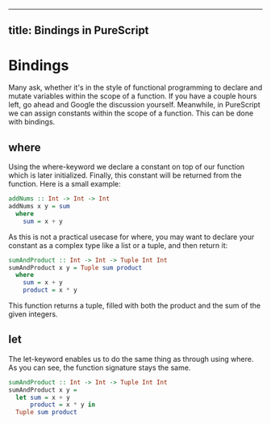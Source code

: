 ---
title: Bindings in PureScript 
----

# Bindings 

Many ask, whether it's in the style of functional programming to declare and mutate variables within the scope of a function. If you have a couple hours left, go ahead and Google the discussion yourself. Meanwhile, in PureScript we can assign constants within the scope of a function. This can be done with bindings. 

## where 

Using the where-keyword we declare a constant on top of our function which is later initialized. Finally, this constant will be returned from the function. Here is a small example: 

```haskell 
addNums :: Int -> Int -> Int 
addNums x y = sum 
  where 
    sum = x + y
```
As this is not a practical usecase for where, you may want to declare your constant as a complex type like a list or a tuple, and then return it: 

```haskell
sumAndProduct :: Int -> Int -> Tuple Int Int 
sumAndProduct x y = Tuple sum product 
  where 
    sum = x + y 
    product = x * y 
```
This function returns a tuple, filled with both the product and the sum of the given integers. 

## let 

The let-keyword enables us to do the same thing as through using where. As you can see, the function signature stays the same. 

```haskell 
sumAndProduct :: Int -> Int -> Tuple Int Int 
sumAndProduct x y = 
  let sum = x + y
      product = x * y in 
  Tuple sum product 
```